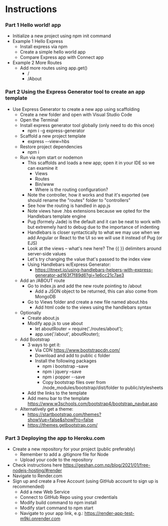# Instructions

### Part 1 Hello world! app

- Initialize a new project using npm init command
- Example 1 Hello Express
    - Install express via npm
    - Create a simple hello world app
    - Compare Express app with Connect app
- Example 2 More Routes
    - Add more routes using app.get()
        - /
        - /About

### Part 2 Using the Express Generator tool to create an app template
- Use Express Generator to create a new app using scaffolding
    - Create a new folder and open with Visual Studio Code
    - Open the Terminal
    - Install express generator tool globally (only need to do this once)
        - npm i -g express-generator
    - Scaffold a new project template
        - express --view=hbs
    - Restore project dependencies
        - npm i
    - Run via npm start or nodemon
        - This scaffolds and loads a new app; open it in your IDE so we can examine it
            - Views
            - Routes
            - Bin/www
            - Where is the routing configuration?
        - Note the controller, how it works and that it's exported (we should rename the "routes" folder to "controllers"
        - See how the routing is handled in app.js
        - Note views have .hbs extensions because we opted for the Handlebars template engine
        - Pug (formely Jade) is the default and it can be neat to work with but extremely hard to debug due to the importance of indenting
        - Handlebars is closer syntactically to what we may use when we add Angular or React to the UI so we will use it instead of Pug (or EJS)
        - Look at the views – what's new here?  The {{ }} delimiters around server-side values
        - Let's try changing the value that's passed to the index view
        - Using Handlebars w/Express Generator: 
            - https://itnext.io/using-handlebars-helpers-with-express-generator-ad163f7f89d6?gi=1e6cc21c7ae3 
    - Add an /ABOUT route
        - Go to index.js and add the new route pointing to /about
            - Add a JSON object to be returned, this can also come from MongoDB
        - Go to Views folder and create a new file named about.hbs
            - Add html code to the views using the handlebars syntax
    - Optionally
        - Create about.js
        - Modify app.js to use about
            - let aboutRouter = require('./routes/about');
            - app.use('/about', aboutRouter);
    - Add Bootstrap
        - 3 ways to get it:
            - Via CDN https://www.bootstrapcdn.com/
            - Download and add to public c folder
            - Install the following packages
                - npm i bootstrap –save
                - npm i jquery –save
                - npm i popper --save
                - Copy bootstrap files over from /node_modules/bootstrap/dist/folder to public/stylesheets
        - Add the links to the template
        - Add menu bar to the template https://www.w3schools.com/bootstrap4/bootstrap_navbar.asp
    - Alternatively get a theme: 
        - https://startbootstrap.com/themes?showVue=false&showPro=false
        - https://themes.getbootstrap.com/

### Part 3 Deploying the app to Heroku.com

- Create a new repository for your project (public preferably)
    - Remember to add a .gitignore file for Node
    - Upload your code to the repository
- Check instructions here https://geshan.com.np/blog/2021/01/free-nodejs-hosting/#render
- Navigate to Render.com
- Sign up and create a Free Account (using GitHub account to sign up is recommended)
    - Add a new Web Service
    - Connect to GitHub Repo using your credentials
    - Modify build command to npm install
    - Modify start command to npm start
    - Navigate to your app link, e.g.: https://render-app-test-m9ki.onrender.com